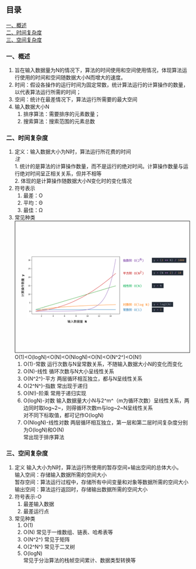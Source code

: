 ## 目录
[一、概述](#一概述)<br/>
[二、时间复杂度](#二时间复杂度)<br/>
[三、空间复杂度](#三空间复杂度)<br/>
### 一、概述
1. 旨在输入数据量为N的情况下，算法的时间使用和空间使用情况，体现算法运行使用的时间和空间随数据大小N而增大的速度。
2. 时间：假设各操作的运行时间为固定常数，统计算法运行的计算操作的数量，以代表算法运行所需的时间；
3. 空间：统计在最差情况下，算法运行所需要的最大空间
4. 输入数据大小N
   1. 排序算法：需要排序的元素数量；
   2. 搜索算法：搜索范围的元素总数
### 二、时间复杂度
1. 定义：输入数据大小为N时，算法运行所花费的时间<br/>*注*<br/>1. 统计的是算法的计算操作数量，而不是运行的绝对时间。计算操作数量与运行绝对时间呈正相关关系，但并不相等<br/>2. 体现的是计算操作随数据大小N变化时的变化情况
2. 符号表示
   1. 最差：O
   2. 平均：Θ
   3. 最佳：Ω
3. 常见种类
   ![复杂度](https://github.com/LaPioggia/notebook/blob/gh-pages/picture/算法复杂度.png)
   O(1)<O(logN)<O(N)<O(NlogN)<O(N)<O(N^2^)<O(N!)
   1. O(1)-常数
      运行次数与N呈常数关系，不随输入数据大小N的变化而变化
   2. O(N)-线性
      循环次数与N大小呈线性关系
   3. O(N^2^)-平方
      两层循环相互独立，都与N呈线性关系
   4. O(2^N^)-指数
      常出现于递归
   5. O(N!)-阶乘
      常用于递归实现
   6. O(logN)-对数
      输入数据量大小N与2^m^（m为循环次数）呈线性关系，两边同时取log~2~，则得循环次数m与log~2~N呈线性关系<br/>对不同下标取值，都可记作O(logN)
   7. O(NlogN)-线性对数
      两层循环相互独立，第一层和第二层时间复杂度分别为O(logN)和O(N)<br/>常出现于排序算法  
### 三、空间复杂度 
1. 定义
   输入大小为N时，算法运行所使用的暂存空间+输出空间的总体大小。<br/>
   输入空间：存储输入数据所需的空间大小 <br/>
   暂存空间：算法运行过程中，存储所有中间变量和对象等数据所需的空间大小<br/>
   输出空间：算法运行返回时，存储输出数据所需的空间大小
2. 符号表示-O
   1. 最差输入数据
   2. 最差运行点
3. 常见种类
   1. O(1)
   2. O(N)
      常见于一维数组、链表、哈希表等
   3. O(N^2^)
      常见于矩阵  
   4. O(2^N^)
      常见于二叉树
   5. O(logN)   
      常见于分治算法的栈帧空间累计、数据类型转换等
